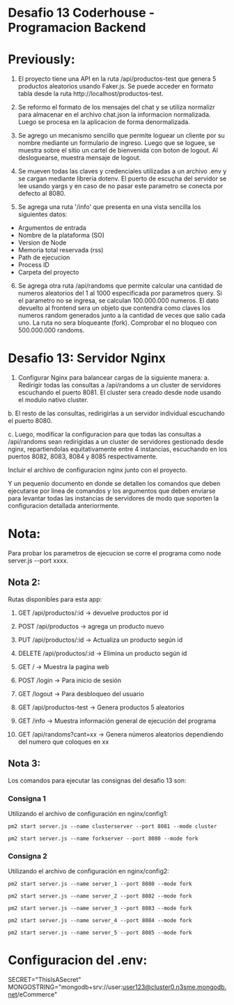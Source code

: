 # Desafio 13 Coderhouse - Programacion Backend

# Previously:
1. El proyecto tiene una API en la ruta /api/productos-test que genera 5 productos aleatorios usando Faker.js.
Se puede acceder en formato tabla desde la ruta http://localhost/productos-test.

2. Se reformo el formato de los mensajes del chat y se utiliza normalizr para almacenar en el archivo chat.json la informacion normalizada. Luego se procesa en la aplicacion de forma denormalizada.

3. Se agrego un mecanismo sencillo que permite loguear un cliente por su nombre mediante un formulario de ingreso. Luego que se loguee, se muestra sobre el sitio un cartel de bienvenida con boton de logout. Al desloguearse, muestra mensaje de logout. 

4. Se mueven todas las claves y credenciales utilizadas a un archivo .env y se cargan mediante libreria dotenv. El puerto de escucha del servidor se lee usando yargs y en caso de no pasar este parametro se conecta por defecto al 8080.

5. Se agrega una ruta '/info' que presenta en una vista sencilla los siguientes datos:
- Argumentos de entrada
- Nombre de la plataforma (SO)
- Version de Node
- Memoria total reservada (rss)
- Path de ejecucion
- Process ID
- Carpeta del proyecto

6. Se agrega otra ruta /api/randoms que permite calcular una cantidad de numeros aleatorios del 1 al 1000 especificada por parametros query. Si el parametro no se ingresa, se calculan 100.000.000 numeros. El dato devuelto al frontend sera un objeto que contendra como claves los numeros random generados junto a la cantidad de veces que salio cada uno. La ruta no sera bloqueante (fork). Comprobar el no bloqueo con 500.000.000 randoms.

# Desafio 13: Servidor Nginx

1. Configurar Nginx para balancear cargas de la siguiente manera:
a. Redirigir todas las consultas a /api/randoms a un cluster de servidores escuchando el puerto 8081. El cluster sera creado desde node usando el modulo nativo cluster.

b. El resto de las consultas, redirigirlas a un servidor individual escuchando el puerto 8080.

c. Luego, modificar la configuracion para que todas las consultas a /api/randoms sean redirigidas a un cluster de servidores gestionado desde nginx, repartiendolas equitativamente entre 4 instancias, escuchando en los puertos 8082, 8083, 8084 y 8085 respectivamente.

Incluir el archivo de configuracion nginx junto con el proyecto.

Y un pequenio documento en donde se detallen los comandos que deben ejecutarse por linea de comandos y los argumentos que deben enviarse para levantar todas las instancias de servidores de modo que soporten la configuracion detallada anteriormente.

# Nota:
Para probar los parametros de ejecucion se corre el programa como node server.js --port xxxx.

## Nota 2:
Rutas disponibles para esta app:
1. GET /api/productos/:id -> devuelve productos por id
2. POST /api/productos -> agrega un producto nuevo
3. PUT /api/productos/:id -> Actualiza un producto según id
4. DELETE /api/productos/:id -> Elimina un producto según id

5. GET / -> Muestra la pagina web
6. POST /login -> Para inicio de sesión
7. GET /logout -> Para desbloqueo del usuario

8. GET /api/productos-test -> Genera productos 5 aleatorios

9. GET /info -> Muestra información general de ejecución del programa

10. GET /api/randoms?cant=xx -> Genera números aleatorios dependiendo del numero que coloques en xx

## Nota 3:
Los comandos para ejecutar las consignas del desafio 13 son:

### Consigna 1

Utilizando el archivo de configuración en nginx/config1:

`pm2 start server.js --name clusterserver --port 8081 --mode cluster` 

`pm2 start server.js --name forkserver --port 8080 --mode fork`

### Consigna 2

Utilizando el archivo de configuración en nginx/config2:

`pm2 start server.js --name server_1 --port 8080 --mode fork` 

`pm2 start server.js --name server_2 --port 8082 --mode fork`

`pm2 start server.js --name server_3 --port 8083 --mode fork`

`pm2 start server.js --name server_4 --port 8084 --mode fork`

`pm2 start server.js --name server_5 --port 8085 --mode fork`

# Configuracion del .env:
SECRET="ThisIsASecret"
MONGOSTRING="mongodb+srv://user:user123@cluster0.n3sme.mongodb.net/eCommerce"